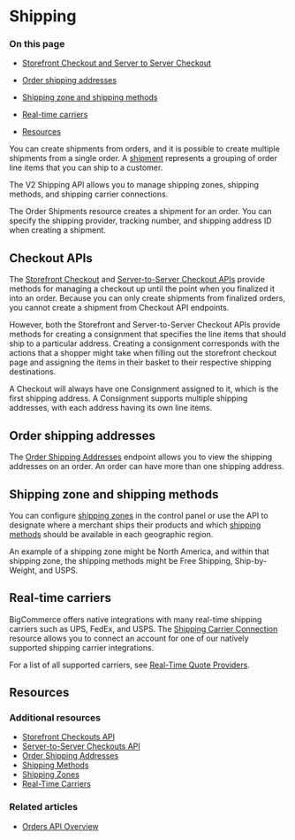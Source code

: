 # Shipping
<div class="otp" id="no-index">
	
### On this page 
- [Storefront Checkout and Server to Server Checkout](#shipping_storefront-server-checkout)
- [Order shipping addresses](#shipping_order-shipping-addresses)
- [Shipping zone and shipping methods](#shipping-zone-and-shipping-methods)

- [Real-time carriers](#shipping_real-time-carriers)
- [Resources](#resources)
    	
</div>

You can create shipments from orders, and it is possible to create multiple shipments from a single order. A [shipment](/api-reference/orders/orders-api/order-shipments/createordershipments) represents a grouping of order line items that you can ship to a customer. 

The V2 Shipping API allows you to manage shipping zones, shipping methods, and shipping carrier connections.

The Order Shipments resource creates a shipment for an order. You can specify the shipping provider, tracking number, and shipping address ID when creating a shipment.


## Checkout APIs

The [Storefront Checkout](https://developer.bigcommerce.com/api-reference/cart-checkout/storefront-checkout-api) and [Server-to-Server Checkout APIs](https://developer.bigcommerce.com/api-reference/cart-checkout/server-server-checkout-api) provide methods for managing a checkout up until the point when you finalized it into an order. Because you can only create shipments from finalized orders, you cannot create a shipment from Checkout API endpoints.

However, both the Storefront and Server-to-Server Checkout APIs provide methods for creating a consignment that specifies the line items that should ship to a particular address. Creating a consignment corresponds with the actions that a shopper might take when filling out the storefront checkout page and assigning the items in their basket to their respective shipping destinations.


A Checkout will always have one Consignment assigned to it, which is the first shipping address. A Consignment supports multiple shipping addresses, with each address having its own line items.

## Order shipping addresses

The [Order Shipping Addresses](https://developer.bigcommerce.com/api-reference/orders/orders-api/order-shipping-addresses) endpoint allows you to view the shipping addresses on an order. An order can have more than one shipping address.

## Shipping zone and shipping methods

You can configure [shipping zones](https://developer.bigcommerce.com/api-reference/store-management/shipping-api/shipping-zones) in the control panel or use the API to designate where a merchant ships their products and which [shipping methods](https://developer.bigcommerce.com/api-reference/store-management/shipping-api/shipping-method) should be available in each geographic region.


An example of a shipping zone might be North America, and within that shipping zone, the shipping methods might be Free Shipping, Ship-by-Weight, and USPS.

## Real-time carriers

BigCommerce offers native integrations with many real-time shipping carriers such as UPS, FedEx, and USPS. The [Shipping Carrier Connection](https://developer.bigcommerce.com/api-reference/store-management/shipping-api/shipping-carrier) resource allows you to connect an account for one of our natively supported shipping carrier integrations.


For a list of all supported carriers, see [Real-Time Quote Providers](https://support.bigcommerce.com/articles/Public/Setting-Up-a-Real-Time-Shipping-Quote-Shipping-Method/#providers).

## Resources

### Additional resources

* [Storefront Checkouts API](https://developer.bigcommerce.com/api-reference/cart-checkout/storefront-checkout-api)
* [Server-to-Server Checkouts API](https://developer.bigcommerce.com/api-reference/cart-checkout/server-server-checkout-api)
* [Order Shipping Addresses](https://developer.bigcommerce.com/api-reference/orders/orders-api/order-shipping-addresses)
* [Shipping Methods](https://developer.bigcommerce.com/api-reference/store-management/shipping-api)
* [Shipping Zones](https://developer.bigcommerce.com/api-reference/store-management/shipping-api)
* [Real-Time Carriers](https://developer.bigcommerce.com/api-reference/store-management/shipping-api)
### Related articles
* [Orders API Overview](https://developer.bigcommerce.com/api-docs/orders/orders-api-overview)
